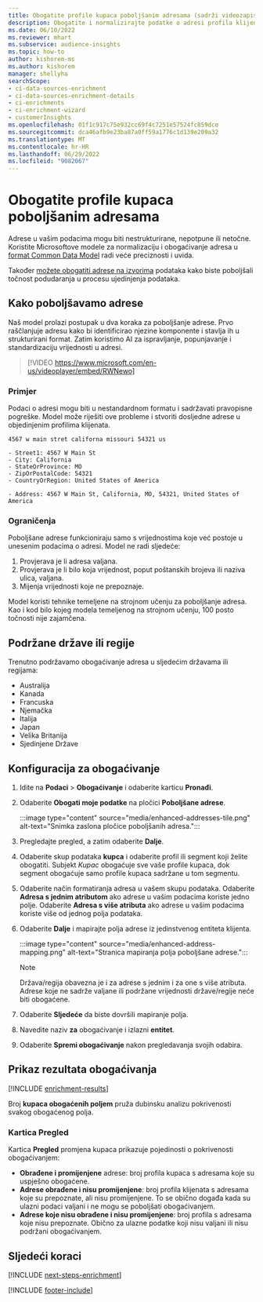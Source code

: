 ```yaml
---
title: Obogatite profile kupaca poboljšanim adresama (sadrži videozapise)
description: Obogatite i normalizirajte podatke o adresi profila klijenata pomoću Microsoftovih modela.
ms.date: 06/10/2022
ms.reviewer: mhart
ms.subservice: audience-insights
ms.topic: how-to
author: kishorem-ms
ms.author: kishorem
manager: shellyha
searchScope:
- ci-data-sources-enrichment
- ci-data-sources-enrichment-details
- ci-enrichments
- ci-enrichment-wizard
- customerInsights
ms.openlocfilehash: 01f1c917c75e932cc69f4c7251e57524fc859dce
ms.sourcegitcommit: dca46afb9e23ba87a0ff59a1776c1d139e209a32
ms.translationtype: MT
ms.contentlocale: hr-HR
ms.lasthandoff: 06/29/2022
ms.locfileid: "9082067"
---
```

# <a name="enrich-customer-profiles-with-enhanced-addresses"></a>Obogatite profile kupaca poboljšanim adresama

Adrese u vašim podacima mogu biti nestrukturirane, nepotpune ili netočne. Koristite Microsoftove modele za normalizaciju i obogaćivanje adresa u [format Common Data Model](/common-data-model/schema/core/applicationcommon/address) radi veće preciznosti i uvida.

Također [možete obogatiti adrese na izvorima](data-sources-enrichment.md) podataka kako biste poboljšali točnost podudaranja u procesu ujedinjenja podataka. 

## <a name="how-we-enhance-addresses"></a>Kako poboljšavamo adrese

Naš model prolazi postupak u dva koraka za poboljšanje adrese. Prvo raščlanjuje adresu kako bi identificirao njezine komponente i stavlja ih u strukturirani format. Zatim koristimo AI za ispravljanje, popunjavanje i standardizaciju vrijednosti u adresi.

> [!VIDEO https://www.microsoft.com/en-us/videoplayer/embed/RWNewo]

### <a name="example"></a>Primjer

Podaci o adresi mogu biti u nestandardnom formatu i sadržavati pravopisne pogreške. Model može riješiti ove probleme i stvoriti dosljedne adrese u objedinjenim profilima klijenata.

```Input
4567 w main stret californa missouri 54321 us
```

```Output
- Street1: 4567 W Main St
- City: California
- StateOrProvince: MO
- ZipOrPostalCode: 54321
- CountryOrRegion: United States of America

- Address: 4567 W Main St, California, MO, 54321, United States of America
```

### <a name="limitations"></a>Ograničenja

Poboljšane adrese funkcioniraju samo s vrijednostima koje već postoje u unesenim podacima o adresi. Model ne radi sljedeće:

1. Provjerava je li adresa valjana.
2. Provjerava je li bilo koja vrijednost, poput poštanskih brojeva ili naziva ulica, valjana.
3. Mijenja vrijednosti koje ne prepoznaje.

Model koristi tehnike temeljene na strojnom učenju za poboljšanje adresa. Kao i kod bilo kojeg modela temeljenog na strojnom učenju, 100 posto točnosti nije zajamčena.

## <a name="supported-countries-or-regions"></a>Podržane države ili regije

Trenutno podržavamo obogaćivanje adresa u sljedećim državama ili regijama:

- Australija
- Kanada
- Francuska
- Njemačka
- Italija
- Japan
- Velika Britanija
- Sjedinjene Države

## <a name="configure-the-enrichment"></a>Konfiguracija za obogaćivanje

1. Idite na **Podaci** > **Obogaćivanje** i odaberite karticu **Pronađi**.

1. Odaberite **Obogati moje podatke** na pločici **Poboljšane adrese**.

   :::image type="content" source="media/enhanced-addresses-tile.png" alt-text="Snimka zaslona pločice poboljšanih adresa.":::

1. Pregledajte pregled, a zatim odaberite **Dalje**.

1. Odaberite skup podataka **kupca** i odaberite profil ili segment koji želite obogatiti. Subjekt *Kupac* obogaćuje sve vaše profile kupaca, dok segment obogaćuje samo profile kupaca sadržane u tom segmentu.

1. Odaberite način formatiranja adresa u vašem skupu podataka. Odaberite **Adresa s jednim atributom** ako adrese u vašim podacima koriste jedno polje. Odaberite **Adresa s više atributa** ako adrese u vašim podacima koriste više od jednog polja podataka.

1. Odaberite **Dalje** i mapirajte polja adrese iz jedinstvenog entiteta klijenta.

    :::image type="content" source="media/enhanced-address-mapping.png" alt-text="Stranica mapiranja polja poboljšane adrese.":::

   > [!NOTE]
   > Država/regija obavezna je i za adrese s jednim i za one s više atributa. Adrese koje ne sadrže valjane ili podržane vrijednosti države/regije neće biti obogaćene.

1. Odaberite **Sljedeće** da biste dovršili mapiranje polja.

1. Navedite naziv **za** obogaćivanje i izlazni **entitet**.

1. Odaberite **Spremi obogaćivanje** nakon pregledavanja svojih odabira.

## <a name="view-enrichment-results"></a>Prikaz rezultata obogaćivanja

[!INCLUDE [enrichment-results](includes/enrichment-results.md)]

Broj **kupaca obogaćenih poljem** pruža dubinsku analizu pokrivenosti svakog obogaćenog polja.

### <a name="overview-card"></a>Kartica Pregled

Kartica **Pregled** promjena kupaca prikazuje pojedinosti o pokrivenosti obogaćivanjem:

- **Obrađene i promijenjene** adrese: broj profila kupaca s adresama koje su uspješno obogaćene.
- **Adrese obrađene i nisu promijenjene**: broj profila klijenata s adresama koje su prepoznate, ali nisu promijenjene. To se obično događa kada su ulazni podaci valjani i ne mogu se poboljšati obogaćivanjem.
- **Adrese koje nisu obrađene i nisu promijenjene**: broj profila s adresama koje nisu prepoznate. Obično za ulazne podatke koji nisu valjani ili nisu podržani obogaćivanjem.

## <a name="next-steps"></a>Sljedeći koraci

[!INCLUDE [next-steps-enrichment](includes/next-steps-enrichment.md)]

[!INCLUDE [footer-include](includes/footer-banner.md)]
